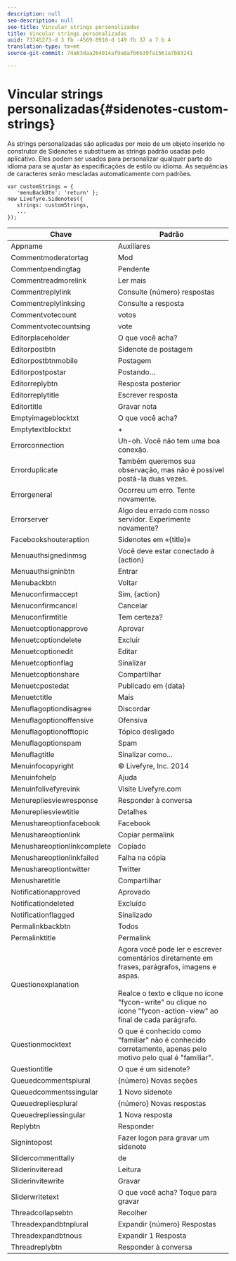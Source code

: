 ```yaml
---
description: null
seo-description: null
seo-title: Vincular strings personalizadas
title: Vincular strings personalizadas
uuid: 73745273-d 3 fb -4569-8910-d 149 fb 37 a 7 b 4
translation-type: tm+mt
source-git-commit: 74a63daa264014af9a8afb6639fa1561a7b83241

---
```



# Vincular strings personalizadas{#sidenotes-custom-strings}

As strings personalizadas são aplicadas por meio de um objeto inserido no construtor de Sidenotes e substituem as strings padrão usadas pelo aplicativo. Eles podem ser usados para personalizar qualquer parte do idioma para se ajustar às especificações de estilo ou idioma. As sequências de caracteres serão mescladas automaticamente com padrões.

```
var customStrings = { 
   'menuBackBtn': 'return' }; 
new Livefyre.Sidenotes({ 
   strings: customStrings, 
   ...  
});
```

| Chave | Padrão |
|---|---|
| Appname | Auxiliares |
| Commentmoderatortag | Mod |
| Commentpendingtag | Pendente |
| Commentreadmorelink | Ler mais |
| Commentreplylink | Consulte {número} respostas |
| Commentreplylinksing | Consulte a resposta |
| Commentvotecount | votos |
| Commentvotecountsing | vote |
| Editorplaceholder | O que você acha? |
| Editorpostbtn | Sidenote de postagem |
| Editorpostbtnmobile | Postagem |
| Editorpostpostar | Postando… |
| Editorreplybtn | Resposta posterior |
| Editorreplytitle | Escrever resposta |
| Editortitle | Gravar nota |
| Emptyimageblocktxt | O que você acha? |
| Emptytextblocktxt | + |
| Errorconnection | Uh-oh. Você não tem uma boa conexão. |
| Errorduplicate | Também queremos sua observação, mas não é possível postá-la duas vezes. |
| Errorgeneral | Ocorreu um erro. Tente novamente. |
| Errorserver | Algo deu errado com nosso servidor. Experimente novamente? |
| Facebookshouteraption | Sidenotes em «{title}» |
| Menuauthsignedinmsg | Você deve estar conectado à {action} |
| Menuauthsigninbtn | Entrar |
| Menubackbtn | Voltar |
| Menuconfirmaccept | Sim, {action} |
| Menuconfirmcancel | Cancelar |
| Menuconfirmtitle | Tem certeza? |
| Menuetcoptionapprove | Aprovar |
| Menuetcoptiondelete | Excluir |
| Menuetcoptionedit | Editar |
| Menuetcoptionflag | Sinalizar |
| Menuetcoptionshare | Compartilhar |
| Menuetcpostedat | Publicado em {data} |
| Menuetctitle | Mais |
| Menuflagoptiondisagree | Discordar |
| Menuflagoptionoffensive | Ofensiva |
| Menuflagoptionofftopic | Tópico desligado |
| Menuflagoptionspam | Spam |
| Menuflagtitle | Sinalizar como… |
| Menuinfocopyright | © Livefyre, Inc. 2014 |
| Menuinfohelp | Ajuda |
| Menuinfolivefyrevink | Visite Livefyre.com |
| Menurepliesviewresponse | Responder à conversa |
| Menurepliesviewtitle | Detalhes |
| Menushareoptionfacebook | Facebook |
| Menushareoptionlink | Copiar permalink |
| Menushareoptionlinkcomplete | Copiado |
| Menushareoptionlinkfailed | Falha na cópia |
| Menushareoptiontwitter | Twitter |
| Menusharetitle | Compartilhar |
| Notificationapproved | Aprovado |
| Notificationdeleted | Excluído |
| Notificationflagged | Sinalizado |
| Permalinkbackbtn | Todos |
| Permalinktitle | Permalink |
| Questionexplanation | Agora você pode ler e escrever comentários diretamente em frases, parágrafos, imagens e aspas.<br><br>Realce o texto e clique no ícone "fycon-write" ou clique no ícone "fycon-action-view" ao final de cada parágrafo. |
| Questionmocktext | O que é conhecido como "familiar" não é conhecido corretamente, apenas pelo motivo pelo qual é "familiar". |
| Questiontitle | O que é um sidenote? |
| Queuedcommentsplural | {número} Novas seções |
| Queuedcommentssingular | 1 Novo sidenote |
| Queuedrepliesplural | {número} Novas respostas |
| Queuedrepliessingular | 1 Nova resposta |
| Replybtn | Responder |
| Signintopost | Fazer logon para gravar um sidenote |
| Slidercommenttally | de |
| Sliderinviteread | Leitura |
| Sliderinvitewrite | Gravar |
| Sliderwritetext | O que você acha? Toque para gravar |
| Threadcollapsebtn | Recolher |
| Threadexpandbtnplural | Expandir {número} Respostas |
| Threadexpandbtnous | Expandir 1 Resposta |
| Threadreplybtn | Responder à conversa |
